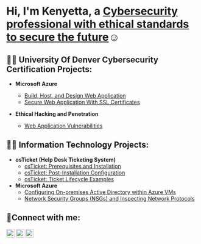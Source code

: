 <h1>Hi, I'm Kenyetta, a <a href="https://www.linkedin.com/in/kenyetta-lee-loy-404b377a/">Cybersecurity professional with ethical standards to secure the future</a>☺</h1>

<h2>👨‍💻 University Of Denver Cybersecurity Certification Projects:</h2>

- <b>Microsoft Azure</b>
  - [Build, Host, and Design Web Application](https://github.com/kleeloy/Azure-Cloud-Web-Application-)
  - [Secure Web Application With SSL Certificates](https://github.com/kleeloy/Azure-SSL-Certificates)

- <b>Ethical Hacking and Penetration</b>
  - [Web Application Vulnerabilities](https://github.com/kleeloy/Pen-Testing-Web-Application-Vulnerabilities)

<h2>👨‍💻 Information Technology Projects:</h2>

- <b>osTicket (Help Desk Ticketing System)</b>
  - [osTicket: Prerequisites and Installation](https://github.com/kleeloy/osticket-prereqs)
  - [osTicket: Post-Installation Configuration](https://github.com/kleeloy/post-install-config)
  - [osTicket: Ticket Lifecycle Examples](https://github.com/kleeloy/ticket-lifecycle)
- <b>Microsoft Azure</b>
  - [Configuring On-premises Active Directory within Azure VMs](https://github.com/kleeloy/config-ad)
  - [Network Security Groups (NSGs) and Inspecting Network Protocols](https://github.com/kleeloy/Azure-Networks-Protocols)

<h2>🤳Connect with me:</h2>

[<img align="left" alt="Josh | Twitter" width="22px" src="https://cdn.jsdelivr.net/npm/simple-icons@v3/icons/twitter.svg" />][twitter]
[<img align="left" alt="Josh | LinkedIn" width="22px" src="https://cdn.jsdelivr.net/npm/simple-icons@v3/icons/linkedin.svg" />][linkedin]
[<img align="left" alt="Josh | Instagram" width="22px" src="https://cdn.jsdelivr.net/npm/simple-icons@v3/icons/instagram.svg" />][instagram]

[twitter]: https://twitter.com/Josh
[instagram]: https://www.instagram.com/Josh
[linkedin]: https://www.linkedin.com/in/kenyetta-lee-loy-404b377a/
